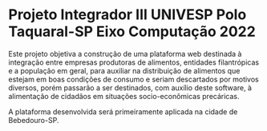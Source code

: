 # Projeto Integrador III UNIVESP Polo Taquaral-SP Eixo Computação 2022

Este projeto objetiva a construção de uma plataforma web destinada à integração entre empresas produtoras de alimentos, entidades filantrópicas e a população em geral, para auxiliar na distribuição de alimentos que estejam em boas condições de consumo e seriam descartados por motivos diversos, porém passarão a ser destinados, com auxílio deste software, à alimentação de cidadãos em situações socio-econômicas precáricas. 

A plataforma desenvolvida será primeiramente aplicada na cidade de Bebedouro-SP. 
